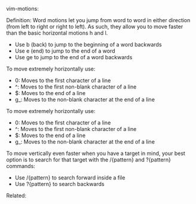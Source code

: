 vim-motions:

Definition:
 Word motions let you jump from word to word in either direction (from left to right or right to left). As such, they allow you to move faster than the basic horizontal motions h and l.


- Use b (back) to jump to the beginning of a word backwards
- Use e (end) to jump to the end of a word
- Use ge to jump to the end of a word backwards

To move extremely horizontally use:
- 0: Moves to the first character of a line
- ^: Moves to the first non-blank character of a line
- $: Moves to the end of a line
- g_: Moves to the non-blank character at the end of a line

To move extremely horizontally use:
- 0: Moves to the first character of a line
- ^: Moves to the first non-blank character of a line
- $: Moves to the end of a line
- g_: Moves to the non-blank character at the end of a line

To move vertically even faster when you have a target in mind, your best option is to search for that target with the /{pattern} and ?{pattern} commands:
- Use /{pattern} to search forward inside a file
- Use ?{pattern} to search backwards

Related:
